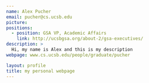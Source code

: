 ```yaml
---
name: Alex Pucher
email: pucher@cs.ucsb.edu
picture:
positions:
  - position: GSA VP, Academic Affairs
    link: http://ucsbgsa.org/about-2/gsa-executives/
description: >
  Hi, my name is Alex and this is my description
webpage: www.cs.ucsb.edu/people/graduate/pucher

layout: profile
title: my personal webpage
---
```

